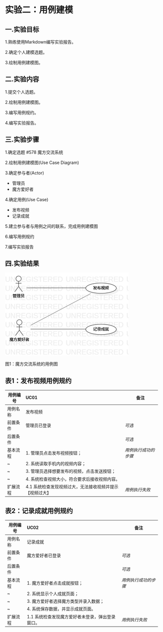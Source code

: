 # 实验二：用例建模


## 一.实验目标
1.熟练使用Markdown编写实验报告。

2.确定个人建模选题。

3.绘制用例建模图。


## 二.实验内容
1.提交个人选题。

2.绘制用例建模图。

3.编写用例规约。

4.编写实验报告。


## 三.实验步骤
1.确定选题 #578 魔方交流系统

2.绘制用例建模图(Use Case Diagram)

3.确定参与者(Actor)
- 管理员
- 魔方爱好者

4.确定用例(Use Case)
- 发布视频
- 记录成就

5.建立参与者与用例之间的联系，完成用例建模图

6.编写用例规约

7.编写实验报告

## 四.实验结果

![用例图](./model2.jpg)

图1：魔方交流系统的用例图

## 表1：发布视频用例规约  

 用例编号  | UC01 | 备注  
-|:-|-  
用例名称  | 发布视频  |   
前置条件  |  管理员已登录   | *可选*   
后置条件  |    | *可选*   
基本流程  | 1. 管理员点击发布视频按钮；  |*用例执行成功的步骤*    
~| 2. 系统读取手机内的视频内容；  |   
~| 3. 管理员选择想要发布的视频，点击发送按钮；  |   
~| 4. 系统检查视频大小，符合要求后接收视频内容。  |   
扩展流程  | 4.1 系统检查发现视频过大，无法接收视频并提示【视频过大】  |*用例执行失败*    

## 表2：记录成就用例规约  

 用例编号  | UC02 | 备注  
-|:-|-  
用例名称  | 记录成就  |   
前置条件  |  魔方爱好者已登录   | *可选*   
后置条件  |    | *可选*   
基本流程  | 1. 魔方爱好者点击成就按钮；  |*用例执行成功的步骤*    
~| 2. 系统显示个人成就页面；  |  
~| 3. 魔方爱好者选择魔方类型并录入数据；  |   
~| 4. 系统保存数据，并显示成就页面。  |   
扩展流程  | 1.1 系统检查发现魔方爱好者未登录，弹出登录窗口。  |*用例执行失败*    

